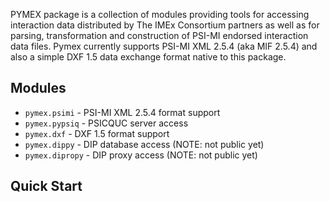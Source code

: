 PYMEX package is a collection of modules providing tools for accessing interaction
data distributed by The IMEx Consortium partners as well as for parsing, transformation
and construction of PSI-MI endorsed interaction data files. Pymex currently supports
PSI-MI XML 2.5.4 (aka MIF 2.5.4) and also a simple DXF 1.5 data exchange format
native to this package.

## Modules


* ``pymex.psimi`` - PSI-MI XML 2.5.4 format support 
* ``pymex.pypsiq`` - PSICQUC server access
* ``pymex.dxf`` - DXF 1.5 format support 
* ``pymex.dippy`` - DIP database access (NOTE: not public yet) 
* ``pymex.dipropy`` - DIP proxy access (NOTE: not public yet) 


## Quick Start






